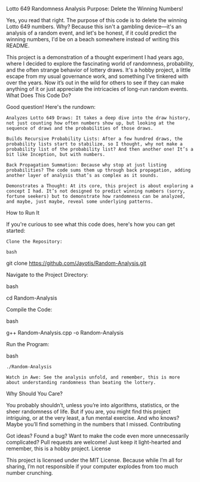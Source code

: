 Lotto 649 Randomness Analysis
Purpose: Delete the Winning Numbers!

Yes, you read that right. The purpose of this code is to delete the winning Lotto 649 numbers. Why? Because this isn't a gambling device—it's an analysis of a random event, and let's be honest, if it could predict the winning numbers, I'd be on a beach somewhere instead of writing this README.

This project is a demonstration of a thought experiment I had years ago, where I decided to explore the fascinating world of randomness, probability, and the often strange behavior of lottery draws. It's a hobby project, a little escape from my usual governance work, and something I’ve tinkered with over the years. Now it’s out in the wild for others to see if they can make anything of it or just appreciate the intricacies of long-run random events.
What Does This Code Do?

Good question! Here's the rundown:

    Analyzes Lotto 649 Draws: It takes a deep dive into the draw history, not just counting how often numbers show up, but looking at the sequence of draws and the probabilities of those draws.

    Builds Recursive Probability Lists: After a few hundred draws, the probability lists start to stabilize, so I thought, why not make a probability list of the probability list? And then another one! It’s a bit like Inception, but with numbers.

    Back Propagation Summation: Because why stop at just listing probabilities? The code sums them up through back propagation, adding another layer of analysis that’s as complex as it sounds.

    Demonstrates a Thought: At its core, this project is about exploring a concept I had. It’s not designed to predict winning numbers (sorry, fortune seekers) but to demonstrate how randomness can be analyzed, and maybe, just maybe, reveal some underlying patterns.

How to Run It

If you're curious to see what this code does, here's how you can get started:

    Clone the Repository:

    bash

git clone https://github.com/Jayotis/Random-Analysis.git

Navigate to the Project Directory:

bash

cd Random-Analysis

Compile the Code:

bash

g++ Random-Analysis.cpp -o Random-Analysis

Run the Program:

bash

    ./Random-Analysis

    Watch in Awe: See the analysis unfold, and remember, this is more about understanding randomness than beating the lottery.

Why Should You Care?

You probably shouldn’t, unless you’re into algorithms, statistics, or the sheer randomness of life. But if you are, you might find this project intriguing, or at the very least, a fun mental exercise. And who knows? Maybe you’ll find something in the numbers that I missed.
Contributing

Got ideas? Found a bug? Want to make the code even more unnecessarily complicated? Pull requests are welcome! Just keep it light-hearted and remember, this is a hobby project.
License

This project is licensed under the MIT License. Because while I’m all for sharing, I’m not responsible if your computer explodes from too much number crunching.
